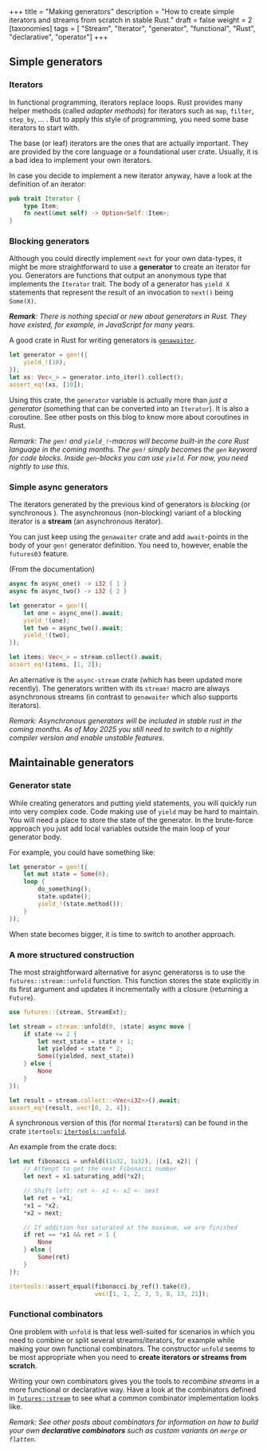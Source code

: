 +++
title = "Making generators"
description = "How to create simple iterators and streams from scratch in stable Rust."
draft = false
weight = 2
[taxonomies]
tags = [ "Stream", "Iterator", "generator", "functional", "Rust", "declarative", "operator"]
+++

## Simple generators

### Iterators

In functional programming, iterators replace loops. Rust provides many helper methods (called _adapter methods_) for iterators such as `map`, `filter`, `step_by`, ... . But to apply this style of programming, you need some base iterators to start with.

The base (or leaf) iterators are the ones that are actually important. They are provided by the core language or a foundational user crate. Usually, it is a bad idea to implement your own iterators.

In case you decide to implement a new iterator anyway, have a look at the definition of an iterator:

```rust
pub trait Iterator {
    type Item;
    fn next(&mut self) -> Option<Self::Item>;
}
```

### Blocking generators

Although you could directly implement `next` for your own data-types, it might be more straightforward to use a **generator** to create an iterator for you. Generators are functions that output an anonymous type that implements the `Iterator` trait. The body of a generator has `yield X` statements that represent the result of an invocation to `next()` being ` Some(X)`.

_**Remark**: There is nothing special or new about generators in Rust. They have existed, for example, in JavaScript for many years._

A good crate in Rust for writing generators is  [`genawaiter`](https://docs.rs/genawaiter/latest/genawaiter/).

```rust
let generator = gen!({
    yield_!(10);
});
let xs: Vec<_> = generator.into_iter().collect();
assert_eq!(xs, [10]);
```
Using this crate, the `generator` variable is actually more than _just a generator_ (something that can be converted into an `Iterator`). It is also a coroutine. See other posts on this blog to know more about coroutines in Rust.

_Remark: The `gen!` and `yield_!`-macros will become built-in the core Rust language in the coming months. The `gen!` simply becomes the `gen` keyword for code blocks. Inside `gen`-blocks you can use `yield`. For now, you need nightly to use this._


### Simple async generators

The iterators generated by the previous kind of generators is _blocking_ (or synchronous ). The asynchronous (non-blocking) variant of a blocking iterator is a **stream** (an asynchronous iterator).

You can just keep using the `genawaiter` crate and add `await`-points in the body of your `gen!` generator definition. You need to, however, enable the `futures03` feature.


(From the documentation)

```rust
async fn async_one() -> i32 { 1 }
async fn async_two() -> i32 { 2 }

let generator = gen!({
    let one = async_one().await;
    yield_!(one);
    let two = async_two().await;
    yield_!(two);
});

let items: Vec<_> = stream.collect().await;
assert_eq!(items, [1, 2]);
```

An alternative is the `async-stream` crate (which has been updated more recently). The generators written with its `stream!` macro are always asynchronous streams (in contrast to `genawaiter` which also supports iterators).

_Remark: Asynchronous generators will be included in stable rust in the coming months. As of May 2025 you still need to switch to a nightly compiler version and enable unstable features._

## Maintainable generators


### Generator state


While creating generators and putting yield statements, you will quickly run into very complex code. Code making use of `yield` may be hard to maintain. You will need a place to store the state of the generator. In the brute-force approach you just add local variables outside the main loop of your generator body.

For example, you could have something like:

```rust
let generator = gen!({
    let mut state = Some(0);
    loop {
        do_something();
        state.update();
        yield_!(state.method());
    }
});
```

When state becomes bigger, it is time to switch to another approach.

### A more structured construction

The most straightforward alternative for async generatorss is to use the `futures::stream::unfold` function. This function stores the state explicitly in its first argument and updates it incrementally with a closure (returning a `Future`).


```rust
use futures::{stream, StreamExt};

let stream = stream::unfold(0, |state| async move {
    if state <= 2 {
        let next_state = state + 1;
        let yielded = state * 2;
        Some((yielded, next_state))
    } else {
        None
    }
});

let result = stream.collect::<Vec<i32>>().await;
assert_eq!(result, vec![0, 2, 4]);
```

A synchronous version of this (for normal `Iterator`s) can be found in the crate `itertools`: [`itertools::unfold`](https://docs.rs/itertools/latest/itertools/fn.unfold.html).

An example from the crate docs:

```rust
let mut fibonacci = unfold((1u32, 1u32), |(x1, x2)| {
    // Attempt to get the next Fibonacci number
    let next = x1.saturating_add(*x2);

    // Shift left: ret <- x1 <- x2 <- next
    let ret = *x1;
    *x1 = *x2;
    *x2 = next;

    // If addition has saturated at the maximum, we are finished
    if ret == *x1 && ret > 1 {
        None
    } else {
        Some(ret)
    }
});

itertools::assert_equal(fibonacci.by_ref().take(8),
                        vec![1, 1, 2, 3, 5, 8, 13, 21]);
```

### Functional combinators

One problem with `unfold` is that less well-suited for scenarios in which you need to combine or split several streams/iterators, for example while making your own functional combinators. The constructor `unfold` seems to be most appropriate when you need to **create iterators or streams from scratch**. 

Writing your own combinators gives you the tools to _recombine streams_ in a more functional or declarative way. Have a look at the combinators defined in [`futures::stream`](https://docs.rs/futures/latest/futures/stream/index.html) to see what a common combinator implementation looks like.

_Remark: See other posts about combinators for information on how to build your own **declarative combinators** such as custom variants on `merge` or `flatten`._

